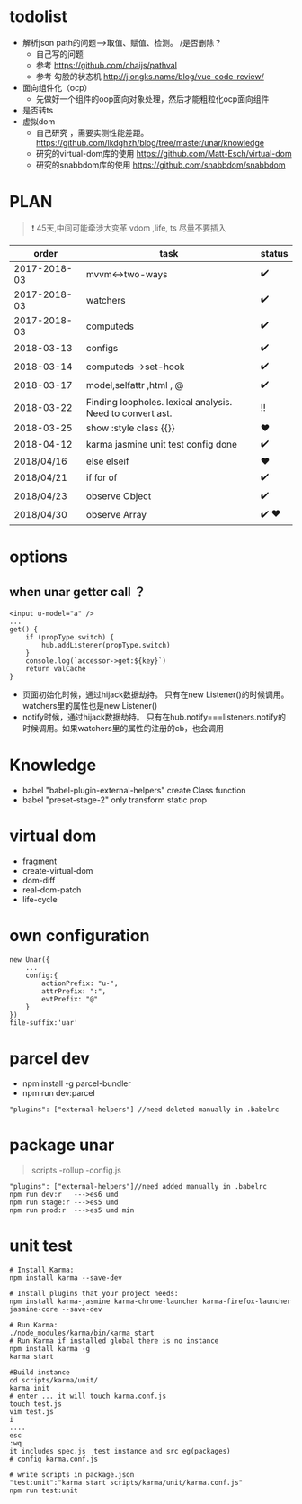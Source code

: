  
# todolist
+ 解析json path的问题-->取值、赋值、检测。 /是否删除？
    + 自己写的问题
    + 参考 https://github.com/chaijs/pathval
    + 参考 勾股的状态机 http://jiongks.name/blog/vue-code-review/
+ 面向组件化（ocp）
    + 先做好一个组件的oop面向对象处理，然后才能粗粒化ocp面向组件
+ 是否转ts
+ 虚拟dom
    + 自己研究 ，需要实测性能差距。https://github.com/lkdghzh/blog/tree/master/unar/knowledge
    + 研究的virtual-dom库的使用 https://github.com/Matt-Esch/virtual-dom
    + 研究的snabbdom库的使用 https://github.com/snabbdom/snabbdom
# PLAN
> :heavy_exclamation_mark: 45天,中间可能牵涉大变革 vdom ,life, ts 尽量不要插入

order | task | status
----  |----  | ---- 
2017-2018-03 | mvvm<->two-ways | :heavy_check_mark:
2017-2018-03 | watchers | :heavy_check_mark:
2017-2018-03 | computeds | :heavy_check_mark:
2018-03-13  | configs | :heavy_check_mark:
2018-03-14  | computeds ->set-hook  | :heavy_check_mark:
2018-03-17  | model,selfattr ,html , @  | :heavy_check_mark: 
2018-03-22  | Finding loopholes. lexical analysis. Need to convert ast. | :bangbang:
2018-03-25  | show  :style class {{}}   | :hearts: 
2018-04-12  | karma jasmine unit test config done  | :heavy_check_mark:
2018/04/16  | else elseif | :hearts: 
2018/04/21  | if  for  of| :heavy_check_mark: 
2018/04/23  | observe Object  |:heavy_check_mark: 
2018/04/30 | observe Array  | :heavy_check_mark: :hearts: 
# options
## when unar getter call ？
```
<input u-model="a" />
...
get() {
    if (propType.switch) {
        hub.addListener(propType.switch)
    }
    console.log(`accessor->get:${key}`)
    return valCache
}
```
+ 页面初始化时候，通过hijack数据劫持。 只有在new Listener()的时候调用。watchers里的属性也是new Listener()
+ notify时候，通过hijack数据劫持。 只有在hub.notify===listeners.notify的时候调用。如果watchers里的属性的注册的cb，也会调用
# Knowledge
+ babel "babel-plugin-external-helpers" create Class function 
+ babel "preset-stage-2" only transform static prop
# virtual dom
- fragment
- create-virtual-dom
- dom-diff
- real-dom-patch
- life-cycle
# own configuration
    new Unar({
        ...
        config:{
            actionPrefix: "u-",
            attrPrefix: ":",
            evtPrefix: "@"
        }
    })
    file-suffix:'uar'

# parcel dev
+ npm install -g parcel-bundler
+ npm run dev:parcel

```
"plugins": ["external-helpers"] //need deleted manually in .babelrc
```

# package unar
> scripts -rollup -config.js

```
"plugins": ["external-helpers"]//need added manually in .babelrc
npm run dev:r   --->es6 umd
npm run stage:r --->es5 umd 
npm run prod:r  --->es5 umd min
```
# unit test
```
# Install Karma:
npm install karma --save-dev

# Install plugins that your project needs:
npm install karma-jasmine karma-chrome-launcher karma-firefox-launcher jasmine-core --save-dev

# Run Karma:
./node_modules/karma/bin/karma start
# Run Karma if installed global there is no instance
npm install karma -g
karma start

#Build instance
cd scripts/karma/unit/
karma init
# enter ... it will touch karma.conf.js
touch test.js
vim test.js
i
....
esc
:wq
it includes spec.js  test instance and src eg(packages)
# config karma.conf.js

# write scripts in package.json
"test:unit":"karma start scripts/karma/unit/karma.conf.js"
npm run test:unit
```
